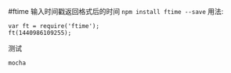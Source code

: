 #ftime
输入时间戳返回格式后的时间
```npm install ftime --save```
用法:
```
var ft = require('ftime');
ft(1440986109255);
```
测试
```
mocha
```
